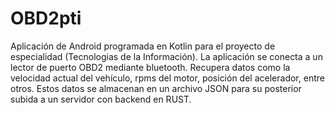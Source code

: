# OBD2pti
Aplicación de Android programada en Kotlin para el proyecto de especialidad (Tecnologias de la Información).
La aplicación se conecta a un lector de puerto OBD2 mediante bluetooth. Recupera datos como la velocidad actual del vehículo, rpms del motor, posición del acelerador, entre otros.
Estos datos se almacenan en un archivo JSON para su posterior subida a un servidor con backend en RUST.
